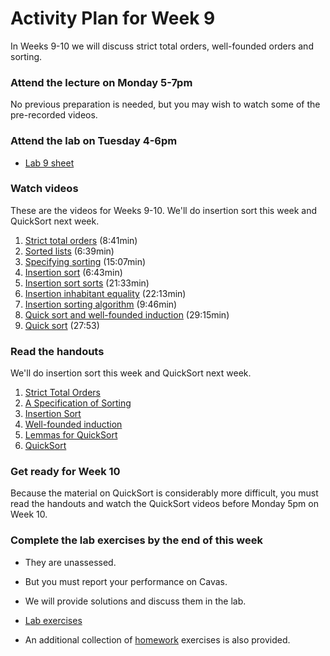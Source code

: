 # Activity Plan for Week 9

In Weeks 9-10 we will discuss strict total orders, well-founded orders and sorting.

### Attend the lecture on Monday 5-7pm

No previous preparation is needed, but you may wish to watch some of the pre-recorded videos.

### Attend the lab on Tuesday 4-6pm

 * [Lab 9 sheet](/files/LectureNotes/files/exercises/lab9.lagda.md)

### Watch videos

These are the videos for Weeks 9-10. We'll do insertion sort this week and QuickSort next week.

1. [Strict total orders](https://bham.cloud.panopto.eu/Panopto/Pages/Viewer.aspx?id=ce434595-61ec-4c2c-9b01-af9e010666e4) (8:41min)
1. [Sorted lists](https://bham.cloud.panopto.eu/Panopto/Pages/Viewer.aspx?id=4661d632-a65c-4d00-abe5-af9e01065ffc) (6:39min)
1. [Specifying sorting](https://bham.cloud.panopto.eu/Panopto/Pages/Viewer.aspx?id=b9bac8a8-998d-467f-9493-af9e010666b6) (15:07min)
1. [Insertion sort](https://bham.cloud.panopto.eu/Panopto/Pages/Viewer.aspx?id=279824e1-d4fe-4ba5-a00a-af9e01066759) (6:43min)
1. [Insertion sort sorts](https://bham.cloud.panopto.eu/Panopto/Pages/Viewer.aspx?id=16f2d773-3445-4eac-a669-af9e01066027) (21:33min)
1. [Insertion inhabitant equality](https://bham.cloud.panopto.eu/Panopto/Pages/Viewer.aspx?id=e268a761-d1b3-4ee3-91f7-af9e01066054) (22:13min)
1. [Insertion sorting algorithm](https://bham.cloud.panopto.eu/Panopto/Pages/Viewer.aspx?id=0e41c384-313b-4280-b721-af9e010667c0) (9:46min)
1. [Quick sort and well-founded induction](https://bham.cloud.panopto.eu/Panopto/Pages/Viewer.aspx?id=a9ee9df0-5b1a-4dcf-b9cc-af9e0106682b) (29:15min)
1. [Quick sort](https://bham.cloud.panopto.eu/Panopto/Pages/Viewer.aspx?id=bc40652c-1e11-43ff-9a7d-af9e010660ae) (27:53)

### Read the handouts

We'll do insertion sort this week and QuickSort next week.

1. [Strict Total Orders](/files/LectureNotes/files/strict-total-order.lagda.md)
1. [A Specification of Sorting](/files/LectureNotes/files/sorting.lagda.md)
1. [Insertion Sort](/files/LectureNotes/files/insertion-sort.lagda.md)
1. [Well-founded induction](/files/LectureNotes/files/well-founded.lagda.md)
1. [Lemmas for QuickSort](/files/LectureNotes/files/quick-sort-lemmas.lagda.md)
1. [QuickSort](/files/LectureNotes/files/quick-sort.lagda.md)

### Get ready for Week 10

Because the material on QuickSort is considerably more difficult, you must read the handouts and watch the QuickSort videos before Monday 5pm on Week 10.

### Complete the lab exercises by the end of this week

 * They are unassessed.

 * But you must report your performance on Cavas.

 * We will provide solutions and discuss them in the lab.

 * [Lab exercises](/files/LectureNotes/files/exercises/lab9.lagda.md)

 * An additional collection of [homework](/files/LectureNotes/files/exercises/homework9.lagda.md) exercises is also provided.
